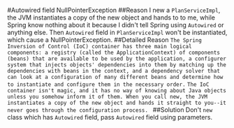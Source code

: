 #Autowired field NullPointerException
##Reason
I new a `PlanServiceImpl`, the JVM instantiates a copy of the new object and hands to to me, while Spring know nothing about it because I didn't tell Spring using `Autowired` or anything else. Then `Autowired` field in `PlanServiceImpl` won't be instantiated, which cause a NullPointerException.
##Detailed Reason
`
The Spring Inversion of Control (IoC) container has three main logical components: a registry (called the ApplicationContext) of components (beans) that are available to be used by the application, a configurer system that injects objects' dependencies into them by matching up the dependencies with beans in the context, and a dependency solver that can look at a configuration of many different beans and determine how to instantiate and configure them in the necessary order.
`
`
The IoC container isn't magic, and it has no way of knowing about Java objects unless you somehow inform it of them. When you call new, the JVM instantiates a copy of the new object and hands it straight to you--it never goes through the configuration process. 
`
##Solution
Don't `new` class which has `Autowired` field, pass `Autowired` field using parameters.
